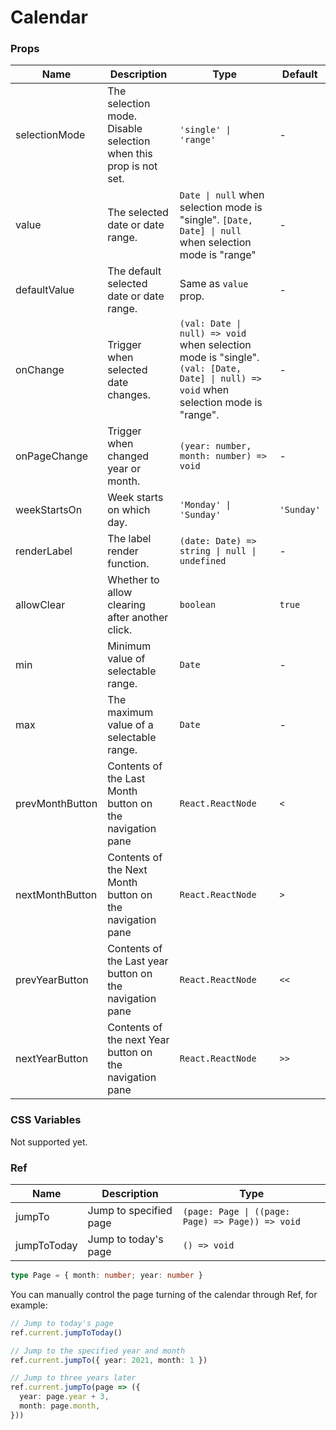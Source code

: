 # Calendar <Experimental></Experimental>

<code src="./demos/demo1.tsx"></code>

<code src="./demos/demo2.tsx"></code>

<code src="./demos/demo3.tsx"></code>

### Props

| Name            | Description                                                      | Type                                                                                                                                 | Default    |
| --------------- | ---------------------------------------------------------------- | ------------------------------------------------------------------------------------------------------------------------------------ | ---------- |
| selectionMode   | The selection mode. Disable selection when this prop is not set. | `'single' \| 'range'`                                                                                                                | -          |
| value           | The selected date or date range.                                 | `Date \| null` when selection mode is "single". `[Date, Date] \| null` when selection mode is "range"                                | -          |
| defaultValue    | The default selected date or date range.                         | Same as `value` prop.                                                                                                                | -          |
| onChange        | Trigger when selected date changes.                              | `(val: Date \| null) => void` when selection mode is "single". `(val: [Date, Date] \| null) => void` when selection mode is "range". | -          |
| onPageChange    | Trigger when changed year or month.                              | `(year: number, month: number) => void`                                                                                              | -          |
| weekStartsOn    | Week starts on which day.                                        | `'Monday' \| 'Sunday'`                                                                                                               | `'Sunday'` |
| renderLabel     | The label render function.                                       | `(date: Date) => string \| null \| undefined`                                                                                        | -          |
| allowClear      | Whether to allow clearing after another click.                   | `boolean`                                                                                                                            | `true`     |
| min             | Minimum value of selectable range.                               | `Date`                                                                                                                               | -          |
| max             | The maximum value of a selectable range.                         | `Date`                                                                                                                               | -          |
| prevMonthButton | Contents of the Last Month button on the navigation pane         | `React.ReactNode`                                                                                                                    | `<`        |
| nextMonthButton | Contents of the Next Month button on the navigation pane         | `React.ReactNode`                                                                                                                    | `>`        |
| prevYearButton  | Contents of the Last year button on the navigation pane          | `React.ReactNode`                                                                                                                    | `<<`       |
| nextYearButton  | Contents of the next Year button on the navigation pane          | `React.ReactNode`                                                                                                                    | `>>`       |

### CSS Variables

Not supported yet.

### Ref

| Name        | Description            | Type                                             |
| ----------- | ---------------------- | ------------------------------------------------ |
| jumpTo      | Jump to specified page | `(page: Page \| ((page: Page) => Page)) => void` |
| jumpToToday | Jump to today's page   | `() => void`                                     |

```ts
type Page = { month: number; year: number }
```

You can manually control the page turning of the calendar through Ref, for example:

```ts
// Jump to today's page
ref.current.jumpToToday()

// Jump to the specified year and month
ref.current.jumpTo({ year: 2021, month: 1 })

// Jump to three years later
ref.current.jumpTo(page => ({
  year: page.year + 3,
  month: page.month,
}))
```
